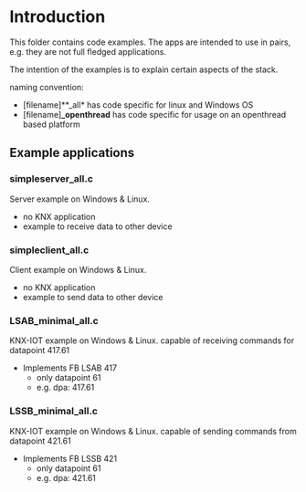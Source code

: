 # Introduction

This folder contains code examples.
The apps are intended to use in pairs, e.g. they are not full fledged applications.

The intention of the examples is to explain certain aspects of the stack.

naming convention:

- [filename]**_all* has code specific for linux and Windows OS
- [filename]**_openthread** has code specific for usage on an openthread based platform

## Example applications


### simpleserver_all.c

Server example on Windows & Linux.

- no KNX application
- example to receive data to other device

### simpleclient_all.c

Client example on Windows & Linux.

- no KNX application
- example to send data to other device

### LSAB_minimal_all.c

KNX-IOT example on Windows & Linux.
capable of receiving commands for datapoint 417.61

- Implements FB LSAB 417
  - only datapoint 61
  - e.g. dpa: 417.61

### LSSB_minimal_all.c

KNX-IOT example on Windows & Linux.
capable of sending commands from datapoint 421.61

- Implements FB LSSB 421
  - only datapoint 61
  - e.g. dpa: 421.61
